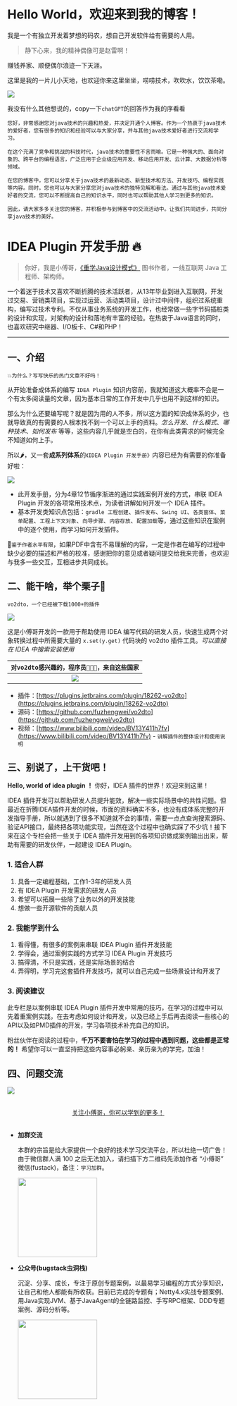 # Hello World，欢迎来到我的博客！

我是一个有独立开发着梦想的码农，想自己开发软件给有需要的人用。

>静下心来，我的精神偶像可是赵雷啊！

赚钱养家、顺便偶尔浪迹一下天涯。

这里是我的一片儿小天地，也欢迎你来这里坐坐，唠唠技术，吹吹水，饮饮茶嘞。

![](/assets/img/ext-img/高启强喝茶.jpg)

我没有什么其他想说的，copy一下`chatGPT`的回答作为我的序看看
```
您好，非常感谢您对java技术的兴趣和热爱，并决定开通个人博客。作为一个热衷于java技术的爱好者，您有很多的知识和经验可以与大家分享，并与其他java技术爱好者进行交流和学习。

在这个充满了竞争和挑战的科技时代，java技术的重要性不言而喻。它是一种强大的、面向对象的、跨平台的编程语言，广泛应用于企业级应用开发、移动应用开发、云计算、大数据分析等领域。

在您的博客中，您可以分享关于java技术的最新动态、新型技术和方法、开发技巧、编程实践等内容。同时，您也可以与大家分享您对java技术的独特见解和看法。通过与其他java技术爱好者的交流，您可以不断提高自己的知识水平，同时也可以帮助其他人学习到更多的知识。

因此，请大家多多关注您的博客，并积极参与到博客中的交流活动中。让我们共同进步，共同分享java技术的美好。
```























# IDEA Plugin 开发手册 🔥

>你好，我是小傅哥，[《重学Java设计模式》](https://item.jd.com/13218336.html) 图书作者，一线互联网 Java 工程师、架构师。

一个着迷于技术又喜欢不断折腾的技术活跃者，从13年毕业到进入互联网，开发过交易、营销类项目，实现过运营、活动类项目，设计过中间件，组织过系统重构，编写过技术专利。不仅从事业务系统的开发工作，也经常做一些字节码插桩类的设计和实现，对架构的设计和落地有丰富的经验。在热衷于Java语言的同时，也喜欢研究中继器、I/O板卡、C#和PHP！

---

## 一、介绍

`💥为什么？写写快乐的热门文章不好吗！`

从开始准备成体系的编写 `IDEA Plugin` 知识内容前，我就知道这大概率不会是一个有太多阅读量的文章，因为基本日常的工作开发中几乎也用不到这样的知识。

那么为什么还要编写呢？就是因为用的人不多，所以这方面的知识成体系的少，也就导致真的有需要的人根本找不到一个可以上手的资料。*怎么开发*、*什么模式*、*哪种技术*、*如何发布* 等等，这些内容几乎就是空白的，在你有此类需求的时候完全不知道如何上手。

所以🌶，又一套**成系列体系**的`《IDEA Plugin 开发手册》`内容已经为有需要的你准备好啦：

![](https://bugstack.cn/images/article/knowledge/knowledge-220123-01.png)

- 此开发手册，分为4章12节循序渐进的通过实践案例开发的方式，串联 IDEA Plugin 开发的各项常用技术点，为读者讲解如何开发一个 IDEA 插件。
- 基本开发类知识点包括：`gradle 工程创建`、`插件发布`、`Swing UI`、`各类窗体`、`菜单配置`、`工程上下文对象`、`向导步骤`、`内容存放`、`配置加载`等，通过这些知识在案例中的逐个使用，而学习如何开发插件。

💋`鉴于作者水平有限`，如果PDF中含有不易理解的内容，一定是作者在编写的过程中缺少必要的描述和严格的校准，感谢把你的意见或者疑问提交给我来完善，也欢迎与我多一些交互，互相进步共同成长。

## 二、能干啥，举个栗子🌰

`vo2dto，一个已经被下载1000+的插件`

![](https://bugstack.cn/images/article/knowledge/knowledge-220123-02.png)

这是小傅哥开发的一款用于帮助使用 IDEA 编写代码的研发人员，快速生成两个对象转换过程中所需要大量的 `x.set(y.get)` 代码块的 vo2dto 插件工具。*可以直接在 IDEA 中搜索安装使用*

| `对vo2dto感兴趣的，程序员👨🏻‍💻‍，来自这些国家` |
|:---:|
| ![](https://bugstack.cn/images/article/knowledge/knowledge-220123-03.png) |

- 插件：[https://plugins.jetbrains.com/plugin/18262-vo2dto](https://plugins.jetbrains.com/plugin/18262-vo2dto)
- 源码：[https://github.com/fuzhengwei/vo2dto](https://github.com/fuzhengwei/vo2dto)
- 视频：[https://www.bilibili.com/video/BV13Y411h7fv](https://www.bilibili.com/video/BV13Y411h7fv) - `讲解插件的整体设计和使用说明`

## 三、别说了，上干货吧！

**Hello, world of idea plugin ！**  你好，IDEA 插件的世界！欢迎来到这里！

IDEA 插件开发可以帮助研发人员提升能效，解决一些实际场景中的共性问题。但最近在折腾IDEA插件开发的时候，市面的资料确实不多，也没有成体系完整的开发指导手册，所以就遇到了很多不知道就不会的事情，需要一点点查询搜索源码、验证API接口，最终把各项功能实现，当然在这个过程中也确实踩了不少坑！接下来在这个专栏会把一些关于 IDEA 插件开发用到的各项知识做成案例输出出来，帮助有需要的研发伙伴，一起建设 IDEA Plugin。

### 1. 适合人群

1. 具备一定编程基础，工作1-3年的研发人员
2. 有 IDEA Plugin 开发需求的研发人员
3. 希望可以拓展一些除了业务以外的开发技能
4. 想做一些开源软件的贡献人员

### 2. 我能学到什么

1. 看得懂，有很多的案例来串联 IDEA Plugin 插件开发技能
2. 学得会，通过案例实践的方式学习 IDEA Plugin 开发技巧
3. 搞得清，不只是实践，还是实际场景的结合
4. 弄得明，学习完这套插件开发技巧，就可以自己完成一些场景设计和开发了

### 3. 阅读建议

此专栏是以案例串联 IDEA Plugin 插件开发中常用的技巧，在学习的过程中可以先着重案例实践，在去考虑如何设计和开发，以及已经上手后再去阅读一些核心的API以及如PMD插件的开发，学习各项技术补充自己的知识。

粉丝伙伴在阅读的过程中，**千万不要害怕在学习的过程中遇到问题，这些都是正常的！** 希望你可以一直坚持把这些内容事必躬亲、亲历亲为的学完，加油！

## 四、问题交流

![](https://github.com/fuzhengwei/small-spring/blob/main/docs/assets/img/bugstack-md.png?raw=true)

<br/>
<div align="center">
    <a href="https://github.com/fuzhengwei/CodeGuide">关注小傅哥，你可以学到的更多！</a>
</div>
<br/>  

- **加群交流**

    本群的宗旨是给大家提供一个良好的技术学习交流平台，所以杜绝一切广告！由于微信群人满 100 之后无法加入，请扫描下方二维码先添加作者 “小傅哥” 微信(fustack)，备注：`学习加群`。
    
    <img src="https://bugstack.cn/images/personal/fustack.png" width="180" height="180"/>

- **公众号(bugstack虫洞栈)**

    沉淀、分享、成长，专注于原创专题案例，以最易学习编程的方式分享知识，让自己和他人都能有所收获。目前已完成的专题有；Netty4.x实战专题案例、用Java实现JVM、基于JavaAgent的全链路监控、手写RPC框架、DDD专题案例、源码分析等。
    
    <img src="https://bugstack.cn/images/personal/qrcode.png" width="180" height="180"/>

